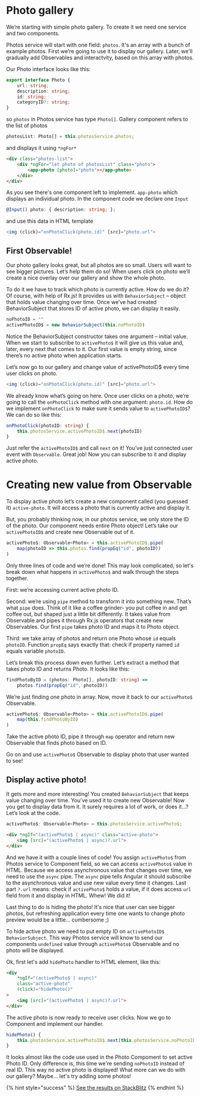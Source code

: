 # Photo gallery
We’re starting with simple photo gallery. To create it we need one service and two components. 

Photos service will start with one field: `photos`. It's an array with a bunch of example photos. First we're going to use it to display our gallery. Later, we'll gradually add Observables and interactvity, based on this array with photos.

Our Photo interface looks like this:

```typescript
export interface Photo {
    url: string;
    description: string;
    id: string;
    categoryID?: string;
}
```

so `photos` in Photos service has type `Photo[]`. Gallery component refers to the list of photos

```typescript
photosList: Photo[] = this.photosService.photos;
```

and displays it using `*ngFor*`

```html
<div class="photos-list">
    <div *ngFor="let photo of photosList" class="photo">
        <app-photo [photo]="photo"></app-photo>
    </div>
</div>
```

As you see there's one component left to implement. `app-photo` which displays an individual photo. In the component code we declare one `Input`

```typescript
@Input() photo: { description: string; };
```

and use this data in HTML template

```typescript
<img (click)="onPhotoClick(photo.id)" [src]="photo.url">
```


## First Observable!
Our photo gallery looks great, but all photos are so small. Users will want to see bigger pictures. Let’s help them do so! When users click on photo we’ll create a nice overlay over our gallery and show the whole photo.

To do it we have to track which photo is currently active. How do we do it? Of course, with help of Rx.js! It provides us with `BehaviorSubject` – object that holds value changing over time. Once we’ve had created BehaviorSubject that stores ID of active photo, we can display it easily.

```typescript
noPhotoID = ""
activePhotoID$ = new BehaviorSubject(this.noPhotoID)
```

Notice the BehaviorSubject constructor takes one argument – initial value. When we start to subscribe to `activePhoto$` it will give us this value and, later, every next that comes to it. Our first value is empty string, since there’s no active photo when application starts.

Let’s now go to our gallery and change value of activePhotoID$ every time user clicks on photo.

```typescript
<img (click)="onPhotoClick(photo.id)" [src]="photo.url">
```

We already know what’s going on here. Once user clicks on a photo, we’re going to call the `onPhotoClick` method with one argument: `photo.id`. How do we implement `onPhotoClick` to make sure it sends value to `activePhotoID$`? We can do so like this:

```typescript
onPhotoClick(photoID: string) {
    this.photosService.activePhotoID$.next(photoID)
}
```

Just refer the `activePhotoID$` and call `next` on it! You’ve just connected user event with `Observable`. Great job! Now you can subscribe to it and display active photo.

# Creating new value from Observable
To display active photo let’s create a new component called (you guessed it) `active-photo`. It will access a photo that is currently active and display it.

But, you probably thinking now, in our photos service, we only store the ID of the photo. Our component needs entire Photo object! Let’s take our `activePhotoID$` and create new Observable out of it.

```typescript
activePhoto$: Observable<Photo> = this.activePhotoID$.pipe(
    map(photoID => this.photos.find(propEq("id", photoID))
)
```

Only three lines of code and we’re done! This may look complicated, so let's break down what happens in `activePhoto$` and walk through the steps together.

First: we’re accessing current active photo ID. 

Second: we’re using `pipe` method to transform it into something new. That’s what `pipe` does. Think of it like a coffee grinder- you put coffee in and get coffee out, but shaped just a little bit differently. It takes value from Observable and pipes it through Rx.js operators that create new Observables. Our first `pipe` takes photo ID and maps it to Photo object. 

Third: we take array of photos and return one Photo whose `id` equals `photoID`. Function `propEq` says exactly that: check if property named `id` equals variable `photoID`.

Let’s break this process down even further. Let’s extract a method that takes photo ID and returns Photo. It looks like this:

```typescript
findPhotoByID = (photos: Photo[], photoID: string) =>
    photos.find(propEq("id", photoID))
```

We’re just finding one photo in array. Now, move it back to our `activePhoto$` Observable.

```typescript
activePhoto$: Observable<Photo> = this.activePhotoID$.pipe(
    map(this.findPhotoByID)
)
```

Take the active photo ID, pipe it through `map` operator and return new Observable that finds photo based on ID.

Go on and use `activePhoto$` Observable to display photo that user wanted to see!

## Display active photo!
It gets more and more interesting! You created `BehaviorSubject` that keeps value changing over time. You’ve used it to create new Observable! Now you get to display data from it. It surely requires a lot of work, or does it…? Let’s look at the code.

```typescript
activePhoto$: Observable<Photo> = this.photosService.activePhoto$;
```

```html
<div *ngIf="(activePhoto$ | async)" class="active-photo">
    <img [src]="(activePhoto$ | async)?.url">
</div>
```

And we have it with a couple lines of code! You assign `activePhoto$` from Photos service to Component field, so we can access `activePhoto$` value in HTML. Because we access asynchronous value that changes over time, we need to use the `async` pipe. The `async` pipe tells Angular it should subscribe to the asynchronous value and use new value every time it changes. Last part `?.url` means: check if `activePhoto$` holds a value, if it does access `url` field from it and display in HTML. Whew! We did it!

Last thing to do is hiding the photo! It's nice that user can see bigger photos, but refreshing application every time one wants to change photo preview would be a little… cumbersome ;)

To hide active photo we need to put empty ID on `activePhotoID$` `BehaviorSubject`. This way Photos service will know to send our components `undefined` value through `activePhoto$` Observable and no photo will be displayed.

Ok, first let's add `hidePhoto` handler to HTML element, like this:

```html
<div
    *ngIf="(activePhoto$ | async)"
    class="active-photo"
    (click)="hidePhoto()"
>
    <img [src]="(activePhoto$ | async)?.url">
</div>
```

The active photo is now ready to receive user clicks. Now we go to Component and implement our handler.

```typescript
hidePhoto() {
    this.photosService.activePhotoID$.next(this.photosService.noPhotoID);
}
```

It looks almost like the code use used in the Photo Compoment to set active Photo ID. Only difference is, this time we're sending `noPhotoID` instead of real ID. This way no active photo is displayed! What more can we do with our gallery? Maybe… let's try adding some photos!

{% hint style="success" %}
[See the results on StackBlitz](https://stackblitz.com/github/jonki/observable-gallery/tree/master/examples/3_01_display-photos)
{% endhint %}